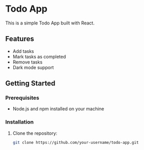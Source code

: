# Todo App

This is a simple Todo App built with React.

## Features

- Add tasks
- Mark tasks as completed
- Remove tasks
- Dark mode support

## Getting Started

### Prerequisites

- Node.js and npm installed on your machine

### Installation

1. Clone the repository:

   ```bash
   git clone https://github.com/your-username/todo-app.git